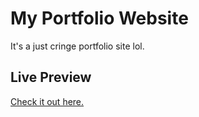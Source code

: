 # My Portfolio Website
It's a just cringe portfolio site lol.
## Live Preview
[Check it out here.](https://el-porto.netlify.app/)
